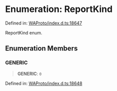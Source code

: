 # Enumeration: ReportKind

Defined in: [WAProto/index.d.ts:18647](https://github.com/WhiskeySockets/Baileys/blob/2fdabb7f387029b680a2c5e056c7022c25b0f110/WAProto/index.d.ts#L18647)

ReportKind enum.

## Enumeration Members

### GENERIC

> **GENERIC**: `0`

Defined in: [WAProto/index.d.ts:18648](https://github.com/WhiskeySockets/Baileys/blob/2fdabb7f387029b680a2c5e056c7022c25b0f110/WAProto/index.d.ts#L18648)
